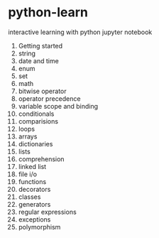 # python-learn

interactive learning with python jupyter notebook 

1. Getting started
2. string
3. date and time
4. enum
5. set
6. math
7. bitwise operator
8. operator precedence
9. variable scope and binding
10. conditionals
11. comparisions
12. loops
13. arrays
14. dictionaries
15. lists
16. comprehension
17. linked list
18. file i/o
19. functions
20. decorators
21. classes
22. generators
23. regular expressions
24. exceptions
25. polymorphism